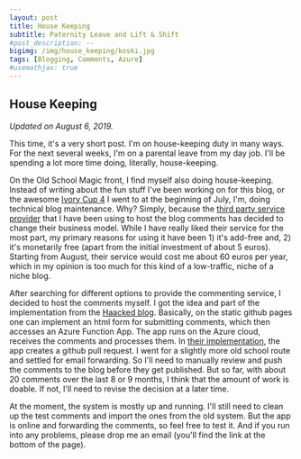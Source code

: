 ```yaml
---
layout: post
title: House Keeping
subtitle: Paternity Leave and Lift & Shift
#post_description: --
bigimg: /img/house_keeping/koski.jpg
tags: [Blogging, Comments, Azure]
#usemathjax: true
---
```


## House Keeping

*Updated on August 6, 2019.*

This time, it's a very short post. I'm on house-keeping duty in many ways. For the next several weeks, I'm on a parental leave from my day job. I'll be spending a lot more time doing, literally, house-keeping.

On the Old School Magic front, I find myself also doing house-keeping. Instead of writing about the fun stuff I've been working on for this blog, or the awesome [Ivory Cup 4](http://www.wak-wak.se/ic4) I went to at the beginning of July, I'm, doing technical blog maintenance. Why? Simply, because the [third party service provider](http://www.just-comments.com) that I have been using to host the blog comments has decided to change their business model. While I have really liked their service for the most part, my primary reasons for using it have been 1) it's add-free and, 2) it's monetarily free (apart from the initial investment of about 5 euros). Starting from August, their service would cost me about 60 euros per year, which in my opinion is too much for this kind of a low-traffic, niche of a niche blog.

After searching for different options to provide the commenting service, I decided to host the comments myself. I got the idea and part of the implementation from the [Haacked blog](https://haacked.com/archive/2018/06/24/comments-for-jekyll-blogs/). Basically, on the static github pages one can implement an html form for submitting comments, which then accesses an Azure Function App. The app runs on the Azure cloud, receives the comments and processes them. In [their implementation](https://damieng.com/blog/2018/05/28/wordpress-to-jekyll-comments), the app creates a github pull request. I went for a slightly more old school route and settled for email forwarding. So I'll need to manually review and push the comments to the blog before they get published. But so far, with about 20 comments over the last 8 or 9 months, I think that the amount of work is doable. If not, I'll need to revise the decision at a later time.

At the moment, the system is mostly up and running. I'll still need to clean up the test comments and import the ones from the old system. But the app is online and forwarding the comments, so feel free to test it. And if you run into any problems, please drop me an email (you'll find the link at the bottom of the page).
